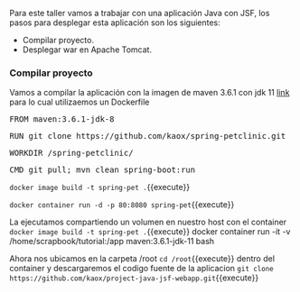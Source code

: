Para este taller vamos a trabajar con una aplicación Java con JSF, los pasos para desplegar esta aplicación son los siguientes:

* Compilar proyecto.
* Desplegar war en Apache Tomcat.

### Compilar proyecto

Vamos a compilar la aplicación con la imagen de maven 3.6.1 con jdk 11 [link](https://hub.docker.com/_/maven/) para lo cual utilizaemos un Dockerfile

<pre class="file" data-filename="Dockerfile" data-target="replace">
FROM maven:3.6.1-jdk-8
</pre>

<pre class="file" data-filename="Dockerfile" data-target="append">
RUN git clone https://github.com/kaox/spring-petclinic.git
</pre>

<pre class="file" data-filename="Dockerfile" data-target="append">
WORKDIR /spring-petclinic/
</pre>

<pre class="file" data-filename="Dockerfile" data-target="append">
CMD git pull; mvn clean spring-boot:run
</pre>

`docker image build -t spring-pet .`{{execute}}

`docker container run -d -p 80:8080 spring-pet`{{execute}}

La ejecutamos compartiendo un volumen en nuestro host con el container 
`docker image build -t spring-pet .`{{execute}}
docker container run -it -v /home/scrapbook/tutorial:/app maven:3.6.1-jdk-11 bash

Ahora nos ubicamos en la carpeta /root `cd /root`{{execute}} dentro del container y descargaremos el codigo fuente de la aplicacion `git clone https://github.com/kaox/project-java-jsf-webapp.git`{{execute}} 

